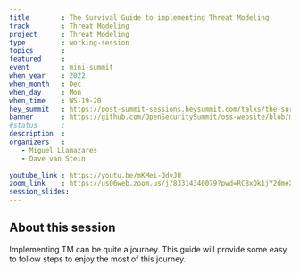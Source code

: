 ```yaml
---
title        : The Survival Guide to implementing Threat Modeling
track        : Threat Modeling
project      : Threat Modeling
type         : working-session
topics       : 
featured     :
event        : mini-summit
when_year    : 2022
when_month   : Dec
when_day     : Mon
when_time    : WS-19-20
hey_summit   : https://post-summit-sessions.heysummit.com/talks/the-survival-guide-to-implementing-threat-modeling/
banner       : https://github.com/OpenSecuritySummit/oss-website/blob/main/content/participant/images/Survival%20Guide.png?raw=true
#status      : 
description  :
organizers   :
   - Miguel Llamazares
   - Dave van Stein
    
youtube_link : https://youtu.be/mKMei-QdvJU
zoom_link    : https://us06web.zoom.us/j/83314340079?pwd=RC8xQk1jY2dmeXF2SzY3ZVJZUTNndz09
session_slides:
---
```




## About this session
Implementing TM can be quite a journey. This guide will provide some easy to follow steps to enjoy the most of this journey.
